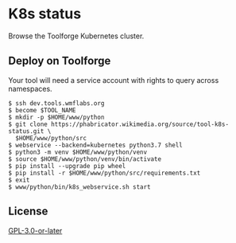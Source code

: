 K8s status
==========

Browse the Toolforge Kubernetes cluster.

Deploy on Toolforge
-------------------
Your tool will need a service account with rights to query across namespaces.

```
$ ssh dev.tools.wmflabs.org
$ become $TOOL_NAME
$ mkdir -p $HOME/www/python
$ git clone https://phabricator.wikimedia.org/source/tool-k8s-status.git \
  $HOME/www/python/src
$ webservice --backend=kubernetes python3.7 shell
$ python3 -m venv $HOME/www/python/venv
$ source $HOME/www/python/venv/bin/activate
$ pip install --upgrade pip wheel
$ pip install -r $HOME/www/python/src/requirements.txt
$ exit
$ www/python/bin/k8s_webservice.sh start
```

License
-------
[GPL-3.0-or-later](//www.gnu.org/copyleft/gpl.html "GPL-3.0-or-later")
